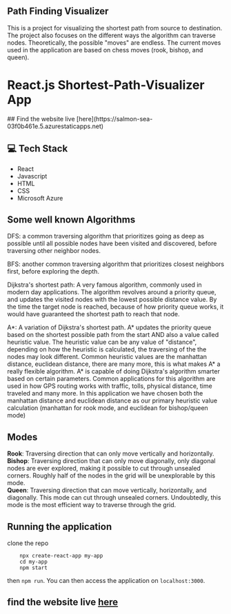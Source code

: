 ## Path Finding Visualizer

This is a project for visualizing the shortest path from source to destination. The project also focuses on the different ways the algorithm can traverse nodes. Theoretically, the possible "moves" are endless. The current moves used in the application are based on chess moves (rook, bishop, and queen).

<h1>React.js Shortest-Path-Visualizer App</h1>
</p>
## Find the website live [here](https://salmon-sea-03f0b461e.5.azurestaticapps.net)

## 💻 Tech Stack

- React
- Javascript
- HTML
- CSS
- Microsoft Azure

## Some well known Algorithms

DFS: a common traversing algorithm that prioritizes going as deep as possible until all possible nodes have been visited and discovered, before traversing other neighbor nodes.

BFS: another common traversing algorithm that prioritizes closest neighbors first, before exploring the depth.

Dijkstra's shortest path: A very famous algorithm, commonly used in modern day applications. The algorithm revolves around a priority queue, and updates the visited nodes with the lowest possible distance value. By the time the target node is reached, because of how priority queue works, it would have guaranteed the shortest path to reach that node. 

A*: A variation of Dijkstra's shortest path. A* updates the priority queue based on the shortest possible path from the start AND also a value called heuristic value. The heuristic value can be any value of "distance", depending on how the heuristic is calculated, the traversing of the the nodes may look different. Common heuristic values are the manhattan distance, euclidean distance, there are many more, this is what makes A* a really flexible algorithm. A* is capable of doing Dijkstra's algorithm smarter based on certain parameters. Common applications for this algorithm are used in how GPS routing works with traffic, tolls, physical distance, time traveled and many more. In this application we have chosen both the manhattan distance and euclidean distance as our primary heuristic value calculation (manhattan for rook mode, and euclidean for bishop/queen mode)

## Modes

**Rook**: Traversing direction that can only move vertically and horizontally. <br>
**Bishop**: Traversing direction that can only move diagonally, only diagonal nodes are ever explored, making it possible to cut through unsealed corners. Roughly half of the nodes in the grid will be unexplorable by this mode. <br>
**Queen**: Traversing direction that can move vertically, horizontally, and diagonally. This mode can cut through unsealed corners. Undoubtedly, this mode is the most efficient way to traverse through the grid.

## Running the application

clone the repo
```
    npx create-react-app my-app
    cd my-app
    npm start

```
then ```npm run```. You can then access the application on ```localhost:3000```.
## find the website live [here](https://salmon-sea-03f0b461e.5.azurestaticapps.net)
